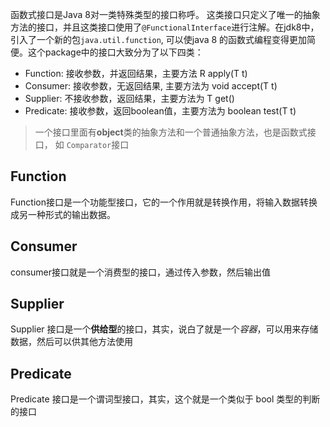 函数式接口是Java 8对一类特殊类型的接口称呼。 这类接口只定义了唯一的抽象方法的接口，并且这类接口使用了`@FunctionalInterface`进行注解。在jdk8中，引入了一个新的包`java.util.function`, 可以使java 8 的函数式编程变得更加简便。这个package中的接口大致分为了以下四类：

- Function: 接收参数，并返回结果，主要方法 R apply(T t)
- Consumer: 接收参数，无返回结果, 主要方法为 void accept(T t)
- Supplier: 不接收参数，返回结果，主要方法为 T get()
- Predicate: 接收参数，返回boolean值，主要方法为 boolean test(T t)

> 一个接口里面有**object**类的抽象方法和一个普通抽象方法，也是函数式接口， 如 `Comparator`接口
## Function 

Function接口是一个功能型接口，它的一个作用就是转换作用，将输入数据转换成另一种形式的输出数据。

## Consumer 

consumer接口就是一个消费型的接口，通过传入参数，然后输出值

## Supplier 

Supplier 接口是一个**供给型**的接口，其实，说白了就是一个*容器*，可以用来存储数据，然后可以供其他方法使用
## Predicate 

Predicate 接口是一个谓词型接口，其实，这个就是一个类似于 bool 类型的判断的接口